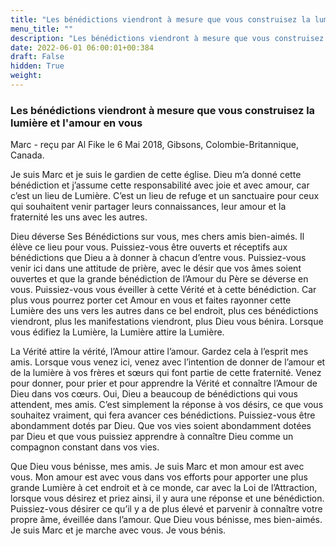 ```yaml
---
title: "Les bénédictions viendront à mesure que vous construisez la lumière et l'amour en vous"
menu_title: ""
description: "Les bénédictions viendront à mesure que vous construisez la lumière et l'amour en vous"
date: 2022-06-01 06:00:01+00:384
draft: False
hidden: True
weight:
---
```

### Les bénédictions viendront à mesure que vous construisez la lumière et l'amour en vous

Marc - reçu par Al Fike le 6 Mai 2018, Gibsons, Colombie-Britannique, Canada.

Je suis Marc et je suis le gardien de cette église. Dieu m’a donné cette bénédiction et j’assume cette responsabilité avec joie et avec amour, car c’est un lieu de Lumière. C’est un lieu de refuge et un sanctuaire pour ceux qui souhaitent venir partager leurs connaissances, leur amour et la fraternité les uns avec les autres.

Dieu déverse Ses Bénédictions sur vous, mes chers amis bien-aimés. Il élève ce lieu pour vous. Puissiez-vous être ouverts et réceptifs aux bénédictions que Dieu a à donner à chacun d’entre vous. Puissiez-vous venir ici dans une attitude de prière, avec le désir que vos âmes soient ouvertes et que la grande bénédiction de l’Amour du Père se déverse en vous. Puissiez-vous vous éveiller à cette Vérité et à cette bénédiction. Car plus vous pourrez porter cet Amour en vous et faites rayonner cette Lumière des uns vers les autres dans ce bel endroit, plus ces bénédictions viendront, plus les manifestations viendront, plus Dieu vous bénira. Lorsque vous édifiez la Lumière, la Lumière attire la Lumière.

La Vérité attire la vérité, l’Amour attire l’amour. Gardez cela à l’esprit mes amis. Lorsque vous venez ici, venez avec l’intention de donner de l’amour et de la lumière à vos frères et sœurs qui font partie de cette fraternité. Venez pour donner, pour prier et pour apprendre la Vérité et connaître l’Amour de Dieu dans vos cœurs. Oui, Dieu a beaucoup de bénédictions qui vous attendent, mes amis. C’est simplement la réponse à vos désirs, ce que vous souhaitez vraiment, qui fera avancer ces bénédictions. Puissiez-vous être abondamment dotés par Dieu. Que vos vies soient abondamment dotées par Dieu et que vous puissiez apprendre à connaître Dieu comme un compagnon constant dans vos vies.

Que Dieu vous bénisse, mes amis. Je suis Marc et mon amour est avec vous. Mon amour est avec vous dans vos efforts pour apporter une plus grande Lumière à cet endroit et à ce monde, car avec la Loi de l’Attraction, lorsque vous désirez et priez ainsi, il y aura une réponse et une bénédiction. Puissiez-vous désirer ce qu’il y a de plus élevé et parvenir à connaître votre propre âme, éveillée dans l’amour. Que Dieu vous bénisse, mes bien-aimés. Je suis Marc et je marche avec vous. Je vous bénis.



